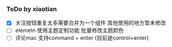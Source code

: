 ### ToDo by xiaotian

- [x] 关注按钮重复太多需要合并为一个组件 其他使用的地方暂未修改
- [ ] elemetn 使用主题定制功能 批量修改主题颜色
- [ ] 评论mac 支持command + enter (目前是control+enter)